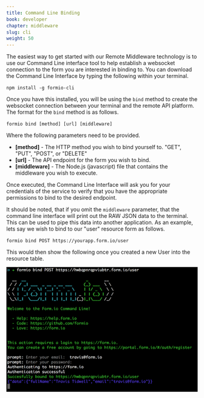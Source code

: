 ```yaml
---
title: Command Line Binding
book: developer
chapter: middleware
slug: cli
weight: 50
---
```

The easiest way to get started with our Remote Middleware technology is to use our Command Line interface tool to help
establish a websocket connection to the form you are interested in binding to. You can download the Command Line Interface
by typing the following within your terminal.

    npm install -g formio-cli

Once you have this installed, you will be using the ```bind``` method to create the websocket connection between your terminal
and the remote API platform. The format for the ```bind``` method is as follows.

    formio bind [method] [url] [middleware]

Where the following parameters need to be provided.

  - **[method]** - The HTTP method you wish to bind yourself to. "GET", "PUT", "POST", or "DELETE"
  - **[url]** - The API endpoint for the form you wish to bind.
  - **[middleware]** - The Node.js (javascript) file that contains the middleware you wish to execute.

Once executed, the Command Line Interface will ask you for your credentials of the service to verify that you have the
appropriate permissions to bind to the desired endpoint.

It should be noted, that if you omit the ```middleware``` parameter, that the command line interface will print out the RAW
JSON data to the terminal. This can be used to pipe this data into another application. As an example, lets say we wish to
bind to our "user" resource form as follows.

    formio bind POST https://yourapp.form.io/user

This would then show the following once you created a new User into the resource table.

   ![](/assets/img/formio-bind.png)